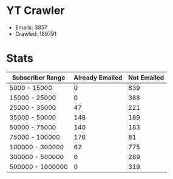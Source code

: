 # YT Crawler
- Emails: 3857
- Crawled: 189791

# Stats
| Subscriber Range  | Already Emailed | Not Emailed |
|-------|-------|-------|
| 5000 - 15000 | 0 | 839 |
| 15000 - 25000 | 0 | 388 |
| 25000 - 35000 | 47 | 221 |
| 35000 - 50000 | 148 | 189 |
| 50000 - 75000 | 140 | 183 |
| 75000 - 100000 | 176 | 81 |
| 100000 - 300000 | 62 | 775 |
| 300000 - 500000 | 0 | 289 |
| 500000 - 1000000 | 0 | 319 |
